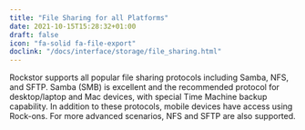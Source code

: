 ```yaml
---
title: "File Sharing for all Platforms"
date: 2021-10-15T15:28:32+01:00
draft: false
icon: "fa-solid fa-file-export"
doclink: "/docs/interface/storage/file_sharing.html"
---
```


Rockstor supports all popular file sharing protocols including Samba, NFS, and SFTP.
Samba (SMB) is excellent and the recommended protocol for desktop/laptop and Mac devices, with special Time Machine backup capability.
In addition to these protocols, mobile devices have access using Rock-ons.
For more advanced scenarios, NFS and SFTP are also supported. 